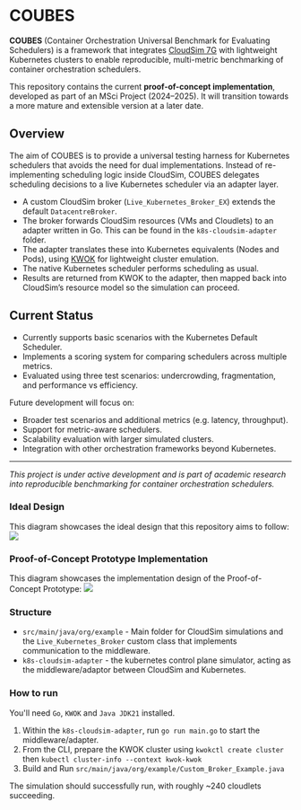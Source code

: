 # COUBES

**COUBES** (Container Orchestration Universal Benchmark for Evaluating Schedulers) is a framework that integrates [CloudSim 7G](https://github.com/Cloudslab/cloudsim) with lightweight Kubernetes clusters to enable reproducible, multi-metric benchmarking of container orchestration schedulers.

This repository contains the current **proof-of-concept implementation**, developed as part of an MSci Project (2024–2025). It will transition towards a more mature and extensible version at a later date.

## Overview

The aim of COUBES is to provide a universal testing harness for Kubernetes schedulers that avoids the need for dual implementations. Instead of re-implementing scheduling logic inside CloudSim, COUBES delegates scheduling decisions to a live Kubernetes scheduler via an adapter layer.

- A custom CloudSim broker (`Live_Kubernetes_Broker_EX`) extends the default `DatacentreBroker`.
- The broker forwards CloudSim resources (VMs and Cloudlets) to an adapter written in Go. This can be found in the `k8s-cloudsim-adapter` folder.
- The adapter translates these into Kubernetes equivalents (Nodes and Pods), using [KWOK](https://kwok.sigs.k8s.io/) for lightweight cluster emulation.
- The native Kubernetes scheduler performs scheduling as usual.
- Results are returned from KWOK to the adapter, then mapped back into CloudSim’s resource model so the simulation can proceed.

## Current Status

- Currently supports basic scenarios with the Kubernetes Default Scheduler.
- Implements a scoring system for comparing schedulers across multiple metrics.
- Evaluated using three test scenarios: undercrowding, fragmentation, and performance vs efficiency.

Future development will focus on:
- Broader test scenarios and additional metrics (e.g. latency, throughput).
- Support for metric-aware schedulers.
- Scalability evaluation with larger simulated clusters.
- Integration with other orchestration frameworks beyond Kubernetes.

---

*This project is under active development and is part of academic research into reproducible benchmarking for container orchestration schedulers.*

### Ideal Design
This diagram showcases the ideal design that this repository aims to follow:
![](images/Ambitious_Design.png)

### Proof-of-Concept Prototype Implementation
This diagram showcases the implementation design of the Proof-of-Concept Prototype:
![](images/Implementation_Design.png)


### Structure
- `src/main/java/org/example` - Main folder for CloudSim simulations and the
`Live_Kubernetes_Broker` custom class that implements communication to the middleware.
- `k8s-cloudsim-adapter` - the kubernetes control plane simulator, acting as the middleware/adaptor
between CloudSim and Kubernetes.


### How to run
You'll need `Go`, `KWOK` and `Java JDK21` installed.
1. Within the `k8s-cloudsim-adapter`, run `go run main.go` to start the middleware/adapter.
2. From the CLI, prepare the KWOK cluster using `kwokctl create cluster` then `kubectl cluster-info --context kwok-kwok`
4. Build and Run `src/main/java/org/example/Custom_Broker_Example.java`

The simulation should successfully run, with roughly ~240 cloudlets succeeding.
